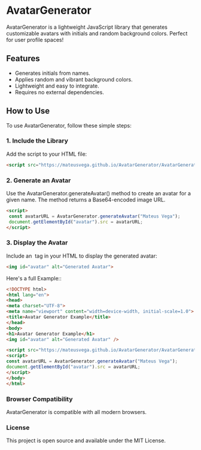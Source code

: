 # AvatarGenerator

AvatarGenerator is a lightweight JavaScript library that generates customizable avatars with initials and random background colors. Perfect for user profile spaces!

## Features

- Generates initials from names.
- Applies random and vibrant background colors.
- Lightweight and easy to integrate.
- Requires no external dependencies.

## How to Use

To use AvatarGenerator, follow these simple steps:

### 1. Include the Library

Add the script to your HTML file:

```html
<script src="https://mateusvega.github.io/AvatarGenerator/AvatarGenerator.mjs"></script>
```
### 2. Generate an Avatar
Use the AvatarGenerator.generateAvatar() method to create an avatar for a given name. The method returns a Base64-encoded image URL.

```html
<script>
 const avatarURL = AvatarGenerator.generateAvatar("Mateus Vega");
 document.getElementById("avatar").src = avatarURL;
</script>
```
### 3. Display the Avatar
Include an <img> tag in your HTML to display the generated avatar:
```html
<img id="avatar" alt="Generated Avatar">
```
Here's a full Example::
```html
<!DOCTYPE html>
<html lang="en">
<head>
<meta charset="UTF-8">
<meta name="viewport" content="width=device-width, initial-scale=1.0">
<title>Avatar Generator Example</title>
</head>
<body>
<h1>Avatar Generator Example</h1>
<img id="avatar" alt="Generated Avatar" />

<script src="https://mateusvega.github.io/AvatarGenerator/AvatarGenerator.mjs"></script>
<script>
const avatarURL = AvatarGenerator.generateAvatar("Mateus Vega");
document.getElementById("avatar").src = avatarURL;
</script>
</body>
</html>
```

### Browser Compatibility
AvatarGenerator is compatible with all modern browsers.

### License
This project is open source and available under the MIT License.
